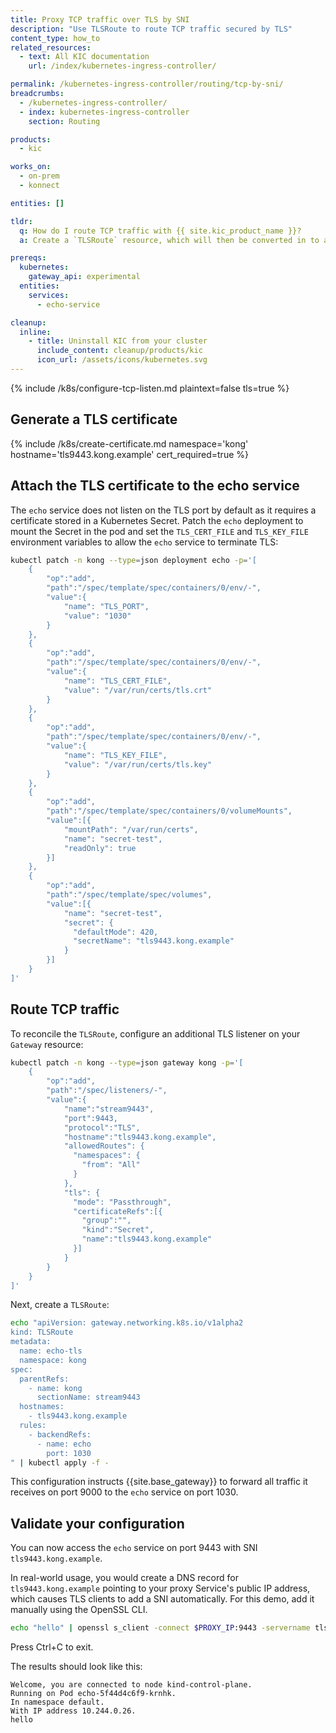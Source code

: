 ```yaml
---
title: Proxy TCP traffic over TLS by SNI
description: "Use TLSRoute to route TCP traffic secured by TLS"
content_type: how_to
related_resources:
  - text: All KIC documentation
    url: /index/kubernetes-ingress-controller/

permalink: /kubernetes-ingress-controller/routing/tcp-by-sni/
breadcrumbs:
  - /kubernetes-ingress-controller/
  - index: kubernetes-ingress-controller
    section: Routing

products:
  - kic

works_on:
  - on-prem
  - konnect

entities: []

tldr:
  q: How do I route TCP traffic with {{ site.kic_product_name }}?
  a: Create a `TLSRoute` resource, which will then be converted in to a [{{ site.base_gateway }} Service](/gateway/entities/service/) and [Route](/gateway/entities/route/). TLS passthrough is _not_ supported using `TCPIngress`.

prereqs:
  kubernetes:
    gateway_api: experimental
  entities:
    services:
      - echo-service

cleanup:
  inline:
    - title: Uninstall KIC from your cluster
      include_content: cleanup/products/kic
      icon_url: /assets/icons/kubernetes.svg
---
```


{% include /k8s/configure-tcp-listen.md plaintext=false tls=true %}

## Generate a TLS certificate

{% include /k8s/create-certificate.md namespace='kong' hostname='tls9443.kong.example' cert_required=true %}

## Attach the TLS certificate to the echo service

The `echo` service does not listen on the TLS port by default as it requires a certificate stored in a Kubernetes Secret. Patch the `echo` deployment to mount the Secret in the pod and set the `TLS_CERT_FILE` and `TLS_KEY_FILE` environment variables to allow the `echo` service to terminate TLS:

```bash
kubectl patch -n kong --type=json deployment echo -p='[
    {
        "op":"add",
        "path":"/spec/template/spec/containers/0/env/-",
        "value":{
            "name": "TLS_PORT",
            "value": "1030"
        }
    },
    {
        "op":"add",
        "path":"/spec/template/spec/containers/0/env/-",
        "value":{
            "name": "TLS_CERT_FILE",
            "value": "/var/run/certs/tls.crt"
        }
    },
    {
        "op":"add",
        "path":"/spec/template/spec/containers/0/env/-",
        "value":{
            "name": "TLS_KEY_FILE",
            "value": "/var/run/certs/tls.key"
        }
    },
    {
        "op":"add",
        "path":"/spec/template/spec/containers/0/volumeMounts",
        "value":[{
            "mountPath": "/var/run/certs",
            "name": "secret-test",
            "readOnly": true
        }]
    },
    {
        "op":"add",
        "path":"/spec/template/spec/volumes",
        "value":[{
            "name": "secret-test",
            "secret": {
              "defaultMode": 420,
              "secretName": "tls9443.kong.example"
            }
        }]
    }
]'
```

## Route TCP traffic

To reconcile the `TLSRoute`, configure an additional TLS listener on your `Gateway` resource:

```bash
kubectl patch -n kong --type=json gateway kong -p='[
    {
        "op":"add",
        "path":"/spec/listeners/-",
        "value":{
            "name":"stream9443",
            "port":9443,
            "protocol":"TLS",
            "hostname":"tls9443.kong.example",
            "allowedRoutes": {
              "namespaces": {
                "from": "All"
              }
            },
            "tls": {
              "mode": "Passthrough",
              "certificateRefs":[{
                "group":"",
                "kind":"Secret",
                "name":"tls9443.kong.example"
              }]
            }
        }
    }
]'
```

Next, create a `TLSRoute`:

```bash
echo "apiVersion: gateway.networking.k8s.io/v1alpha2
kind: TLSRoute
metadata:
  name: echo-tls
  namespace: kong
spec:
  parentRefs:
    - name: kong
      sectionName: stream9443
  hostnames:
    - tls9443.kong.example
  rules:
    - backendRefs:
      - name: echo
        port: 1030
" | kubectl apply -f -
```

This configuration instructs {{site.base_gateway}} to forward all traffic it receives on port 9000 to the `echo` service on port 1030.

## Validate your configuration

You can now access the `echo` service on port 9443 with SNI `tls9443.kong.example`.

In real-world usage, you would create a DNS record for `tls9443.kong.example` pointing to your proxy Service's public IP address, which causes TLS clients to add a SNI automatically. For this demo, add it manually using the OpenSSL CLI.

```bash
echo "hello" | openssl s_client -connect $PROXY_IP:9443 -servername tls9443.kong.example -quiet 2>/dev/null
```

Press Ctrl+C to exit.

The results should look like this:

```text
Welcome, you are connected to node kind-control-plane.
Running on Pod echo-5f44d4c6f9-krnhk.
In namespace default.
With IP address 10.244.0.26.
hello
```
